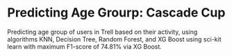 # Predicting Age Grourp: Cascade Cup
Predicting age group of users in Trell based on their activity, using algorithms KNN, Decision Tree, Random Forest, and 
XG Boost using sci-kit learn with maximum F1-score of 74.81% via XG Boost.
